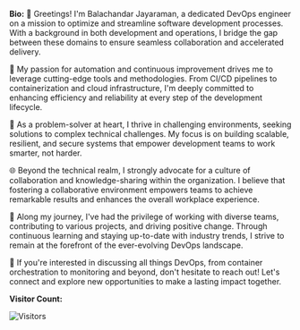 **Bio:**
👋 Greetings! I'm Balachandar Jayaraman, a dedicated DevOps engineer on a mission to optimize and streamline software development processes. With a background in both development and operations, I bridge the gap between these domains to ensure seamless collaboration and accelerated delivery.

🚀 My passion for automation and continuous improvement drives me to leverage cutting-edge tools and methodologies. From CI/CD pipelines to containerization and cloud infrastructure, I'm deeply committed to enhancing efficiency and reliability at every step of the development lifecycle.

🔧 As a problem-solver at heart, I thrive in challenging environments, seeking solutions to complex technical challenges. My focus is on building scalable, resilient, and secure systems that empower development teams to work smarter, not harder.

🌐 Beyond the technical realm, I strongly advocate for a culture of collaboration and knowledge-sharing within the organization. I believe that fostering a collaborative environment empowers teams to achieve remarkable results and enhances the overall workplace experience.

💼 Along my journey, I've had the privilege of working with diverse teams, contributing to various projects, and driving positive change. Through continuous learning and staying up-to-date with industry trends, I strive to remain at the forefront of the ever-evolving DevOps landscape.

🎯 If you're interested in discussing all things DevOps, from container orchestration to monitoring and beyond, don't hesitate to reach out! Let's connect and explore new opportunities to make a lasting impact together.



**Visitor Count:**
 
 ![Visitors]( https://api.visitorbadge.io/api/visitors?path=https%3A%2F%2Fgithub.com%2Fzeus-dev%2Fzeus-devmain%2FREADME.md&countColor=%23f47373&style=flat-square)

<!---
zeus-dev/zeus-dev is a ✨ special ✨ repository because its `README.md` (this file) appears on your GitHub profile.
You can click the Preview link to take a look at your changes.
--->
